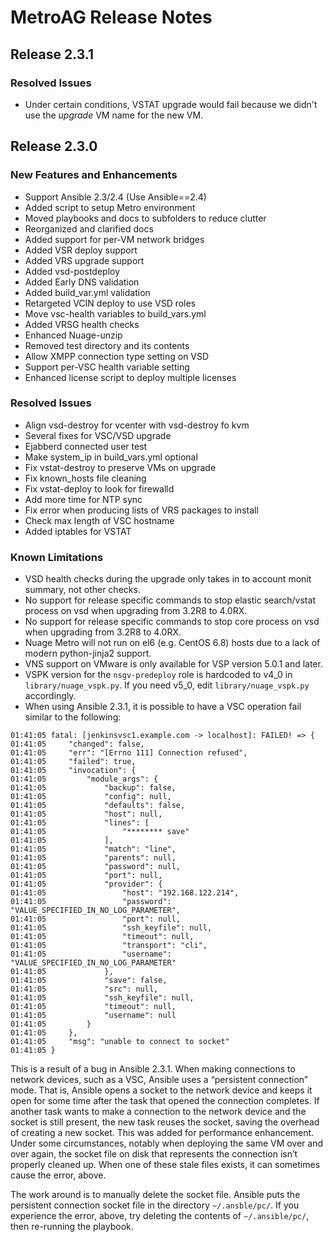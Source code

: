 # MetroAG Release Notes
## Release 2.3.1
### Resolved Issues
* Under certain conditions, VSTAT upgrade would fail because we didn't use the _upgrade_ VM name for the new VM.
## Release 2.3.0
### New Features and Enhancements
*	Support Ansible 2.3/2.4 (Use Ansible==2.4)
*	Added script to setup Metro environment
* Moved playbooks and docs to subfolders to reduce clutter
* Reorganized and clarified docs
*	Added support for per-VM network bridges
*	Added VSR deploy support
* Added VRS upgrade support
*	Added vsd-postdeploy
*	Added Early DNS validation
* Added build_var.yml validation
*	Retargeted VCIN deploy to use VSD roles
*	Move vsc-health variables to build_vars.yml
*	Added VRSG health checks
*	Enhanced Nuage-unzip
*	Removed test directory and its contents
*	Allow XMPP connection type setting on VSD
*	Support per-VSC health variable setting
* Enhanced license script to deploy multiple licenses
### Resolved Issues
*	Align vsd-destroy for vcenter with vsd-destroy fo kvm
*	Several fixes for VSC/VSD upgrade
*	Ejabberd connected user test
*	Make system_ip in build_vars.yml optional
*	Fix vstat-destroy to preserve VMs on upgrade
*	Fix known_hosts file cleaning
*	Fix vstat-deploy to look for firewalld
*	Add more time for NTP sync
*	Fix error when producing lists of VRS packages to install
*	Check max length of VSC hostname
* Added iptables for VSTAT
### Known Limitations
*	VSD health checks during the upgrade only takes in to account monit summary, not other checks.
*	No support for release specific commands to stop elastic search/vstat process on vsd when upgrading from 3.2R8 to 4.0RX.
*	No support for release specific commands to stop core process on vsd when upgrading from 3.2R8 to 4.0RX.
*	Nuage Metro will not run on el6 (e.g. CentOS 6.8) hosts due to a lack of modern python-jinja2 support.
*	VNS support on VMware is only available for VSP version 5.0.1 and later.
* VSPK version for the `nsgv-predeploy` role is hardcoded to v4_0 in `library/nuage_vspk.py`. If you need v5_0, edit `library/nuage_vspk.py` accordingly.
* When using Ansible 2.3.1, it is possible to have a VSC operation fail similar to the following:
```
01:41:05 fatal: [jenkinsvsc1.example.com -> localhost]: FAILED! => {
01:41:05     "changed": false, 
01:41:05     "err": "[Errno 111] Connection refused", 
01:41:05     "failed": true, 
01:41:05     "invocation": {
01:41:05         "module_args": {
01:41:05             "backup": false, 
01:41:05             "config": null, 
01:41:05             "defaults": false, 
01:41:05             "host": null, 
01:41:05             "lines": [
01:41:05                 "******** save"
01:41:05             ], 
01:41:05             "match": "line", 
01:41:05             "parents": null, 
01:41:05             "password": null, 
01:41:05             "port": null, 
01:41:05             "provider": {
01:41:05                 "host": "192.168.122.214", 
01:41:05                 "password": "VALUE_SPECIFIED_IN_NO_LOG_PARAMETER", 
01:41:05                 "port": null, 
01:41:05                 "ssh_keyfile": null, 
01:41:05                 "timeout": null, 
01:41:05                 "transport": "cli", 
01:41:05                 "username": "VALUE_SPECIFIED_IN_NO_LOG_PARAMETER"
01:41:05             }, 
01:41:05             "save": false, 
01:41:05             "src": null, 
01:41:05             "ssh_keyfile": null, 
01:41:05             "timeout": null, 
01:41:05             "username": null
01:41:05         }
01:41:05     }, 
01:41:05     "msg": "unable to connect to socket"
01:41:05 }
```
This is a result of a bug in Ansible 2.3.1. When making connections to network devices, such as a VSC, Ansible uses a “persistent connection” mode. That is, Ansible opens a socket to the network device and keeps it open for some time after the task that opened the connection completes. If another task wants to make a connection to the network device and the socket is still present, the new task reuses the socket, saving the overhead of creating a new socket. This was added for performance enhancement. Under some circumstances, notably when deploying the same VM over and over again, the socket file on disk that represents the connection isn’t properly cleaned up. When one of these stale files exists, it can sometimes cause the error, above.

The work around is to manually delete the socket file. Ansible puts the persistent connection socket file in the directory `~/.ansble/pc/`. If you experience the error, above, try deleting the contents of `~/.ansible/pc/`, then re-running the playbook.
